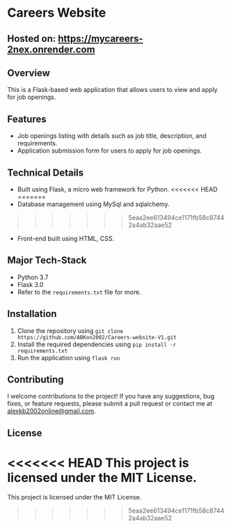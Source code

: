 # Careers Website

## Hosted on: https://mycareers-2nex.onrender.com

## Overview

This is a Flask-based web application that allows users to view and apply for job openings.

## Features

* Job openings listing with details such as job title, description, and requirements.
* Application submission form for users to apply for job openings.

## Technical Details

* Built using Flask, a micro web framework for Python.
<<<<<<< HEAD
=======
* Database management using MySql and sqlalchemy. 
>>>>>>> 5eaa2ee613494ce1171fb58c87442a4ab32aae52
* Front-end built using HTML, CSS.

## Major Tech-Stack

* Python 3.7
* Flask 3.0
* Refer to the `requirements.txt` file for more. 

## Installation

1. Clone the repository using `git clone https://github.com/ABKon2002/Careers-website-V1.git`
2. Install the required dependencies using `pip install -r requirements.txt`
3. Run the application using `flask run`

## Contributing

I welcome contributions to the project! If you have any suggestions, bug fixes, or feature requests, please submit a pull request or contact me at alexkb2002online@gmail.com.

## License

<<<<<<< HEAD
This project is licensed under the MIT License.
=======
This project is licensed under the MIT License.
>>>>>>> 5eaa2ee613494ce1171fb58c87442a4ab32aae52
